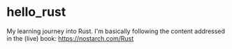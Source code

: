 # hello_rust
My learning journey into Rust. I'm basically following the content addressed in the (live) book: https://nostarch.com/Rust

